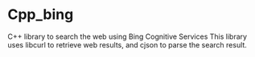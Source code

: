 # Cpp_bing
C++ library to search the web using Bing Cognitive Services
This library uses libcurl to retrieve web results, and cjson to parse the search result.
